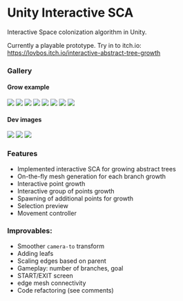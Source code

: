 # Unity Interactive SCA

Interactive Space colonization algorithm in Unity.

Currently a playable prototype. Try in to itch.io: https://lovbos.itch.io/interactive-abstract-tree-growth

### Gallery

#### Grow example

![](Gallery/4_1.png)
![](Gallery/4_2.png)
![](Gallery/4_3.png)
![](Gallery/4_4.png)
![](Gallery/4_5.png)
![](Gallery/4_6.png)
![](Gallery/4_7.png)
![](Gallery/4_8.png)

#### Dev images

![](Gallery/1.png)
![](Gallery/2_6.png)
![](Gallery/2_7.png)

### Features
* Implemented interactive SCA for growing abstract trees
* On-the-fly mesh generation for each branch growth
* Interactive point growth
* Interactive group of points growth
* Spawning of additional points for growth
* Selection preview
* Movement controller

### Improvables:
* Smoother `camera-to` transform 
* Adding leafs
* Scaling edges based on parent
* Gameplay: number of branches, goal
* START/EXIT screen
* edge mesh connectivity
* Code refactoring (see comments)